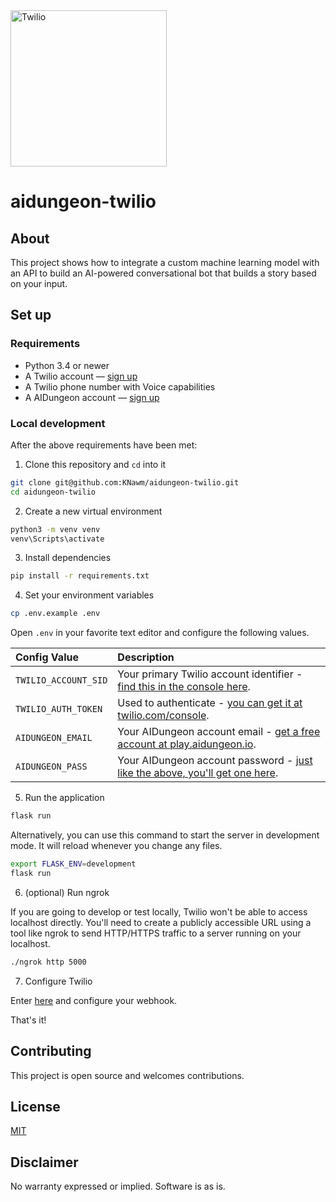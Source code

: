 <a href="https://www.twilio.com">
  <img src="https://static0.twilio.com/marketing/bundles/marketing/img/logos/wordmark-red.svg" alt="Twilio" width="250" />
</a>
 
# aidungeon-twilio

## About

This project shows how to integrate a custom machine learning model with an API to build an AI-powered conversational bot that builds a story based on your input.


## Set up

### Requirements

- Python 3.4 or newer
- A Twilio account — [sign up](www.twilio.com/referral/CwlrIy)
- A Twilio phone number with Voice capabilities
- A AIDungeon account — [sign up](play.aidungeon.io)

### Local development

After the above requirements have been met:

1. Clone this repository and `cd` into it

```bash
git clone git@github.com:KNawm/aidungeon-twilio.git
cd aidungeon-twilio
```

2. Create a new virtual environment

```bash
python3 -m venv venv
venv\Scripts\activate
```

3. Install dependencies

```bash
pip install -r requirements.txt
```

4. Set your environment variables

```bash
cp .env.example .env
```

Open `.env` in your favorite text editor and configure the following values.

| Config Value  | Description |
| :-------------  |:------------- |
`TWILIO_ACCOUNT_SID` | Your primary Twilio account identifier - [find this in the console here](https://www.twilio.com/console).
`TWILIO_AUTH_TOKEN` | Used to authenticate - [you can get it at twilio.com/console](twilio.com/console).
`AIDUNGEON_EMAIL` | Your AIDungeon account email - [get a free account at play.aidungeon.io](play.aidungeon.io).
`AIDUNGEON_PASS` | Your AIDungeon account password - [just like the above, you'll get one here](play.aidungeon.io).

5. Run the application

```bash
flask run
```

Alternatively, you can use this command to start the server in development mode. It will reload whenever you change any files.

```bash
export FLASK_ENV=development
flask run
```

6. (optional) Run ngrok

If you are going to develop or test locally, Twilio won't be able to access localhost directly. You'll need to create a publicly accessible URL using a tool like ngrok to send HTTP/HTTPS traffic to a server running on your localhost.

```bash
./ngrok http 5000
```

7. Configure Twilio

Enter [here](https://www.twilio.com/console/phone-numbers/incoming) and configure your webhook.

That's it!

## Contributing

This project is open source and welcomes contributions.

## License

[MIT](http://www.opensource.org/licenses/mit-license.html)

## Disclaimer

No warranty expressed or implied. Software is as is.

[twilio]: https://www.twilio.com
